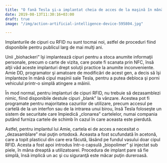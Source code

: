 ```yaml
---
title: "O fană Tesla şi-a implantat cheia de acces de la maşină în mână"
date: 2019-08-13T11:30:16+03:00
draft: true
image: "/img/action-artificial-intelligence-device-595804.jpg"

---
```


Implanturile de cipuri cu RFID nu sunt tocmai noi, astfel de proceduri fiind disponibile pentru publicul larg de mai mulţi ani.

 Unii „biohackeri” îşi implantează cipuri pentru a stoca anumite informaţii personale, precum o carte de vizita, care poate fi scanata prin NFC, însă alţii văd aceste implanturi drept soluţii practice la anumite inconveniente. Amie DD, programator şi amatoare de modificări de acest gen, a decis să îşi implanteze în mână cipul maşinii sale Tesla, pentru a putea debloca şi porni vehiculul printr-o simplă atingere a mâinii.

În mod normal, pentru implanturi de cipuri RFID, nu trebuie să dezasamblezi nimic, fiind disponibile destule cipuri „blank” la vânzare. Acestea pot fi programate pentru majoritatea cazurilor de utilizare, precum accesul pe cartelă de la un interfon sau de la intrarea unui birou, însă Tesla foloseşte un sistem de securitate care împiedică „clonarea” cartelelor, numai compania putând furniza cartele de schimb în cazul în care aceasta este pierdută.

Astfel, pentru implantul lui Amie, cartela ei de acces a necesitat o „dezasamblare” mai puţin ortodoxă. Aceasta a fost scufundată în acetonă, care a topit plasticul din care era făcută, lăsând pe fundul vasului doar cipul RFID. Acesta a fost apoi introdus într-o capsulă „biopolimer” şi injectat sub piele, în mâna dreaptă a utilizatoarei. Procedura de implant pare să fie simplă, însă implică un ac şi cu siguranţă este măcar puţin dureroasă.